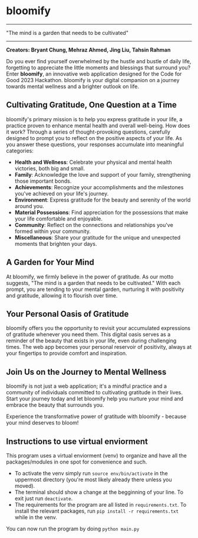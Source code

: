 # bloomify
<hr/>
"The mind is a garden that needs to be cultivated"
<hr/>


**Creators: Bryant Chung, Mehraz Ahmed, Jing Liu, Tahsin Rahman**

Do you ever find yourself overwhelmed by the hustle and bustle of daily life, forgetting to appreciate the little moments and blessings that surround you? Enter **bloomify**, an innovative web application designed for the Code for Good 2023 Hackathon. bloomify is your digital companion on a journey towards mental wellness and a brighter outlook on life.

## Cultivating Gratitude, One Question at a Time

bloomify's primary mission is to help you express gratitude in your life, a practice proven to enhance mental health and overall well-being. How does it work? Through a series of thought-provoking questions, carefully designed to prompt you to reflect on the positive aspects of your life. As you answer these questions, your responses accumulate into meaningful categories:

- **Health and Wellness**: Celebrate your physical and mental health victories, both big and small.
- **Family**: Acknowledge the love and support of your family, strengthening those important bonds.
- **Achievements**: Recognize your accomplishments and the milestones you've achieved on your life's journey.
- **Environment**: Express gratitude for the beauty and serenity of the world around you.
- **Material Possessions**: Find appreciation for the possessions that make your life comfortable and enjoyable.
- **Community**: Reflect on the connections and relationships you've formed within your community.
- **Miscellaneous**: Share your gratitude for the unique and unexpected moments that brighten your days.

## A Garden for Your Mind

At bloomify, we firmly believe in the power of gratitude. As our motto suggests, "The mind is a garden that needs to be cultivated." With each prompt, you are tending to your mental garden, nurturing it with positivity and gratitude, allowing it to flourish over time.

## Your Personal Oasis of Gratitude

bloomify offers you the opportunity to revisit your accumulated expressions of gratitude whenever you need them. This digital oasis serves as a reminder of the beauty that exists in your life, even during challenging times. The web app becomes your personal reservoir of positivity, always at your fingertips to provide comfort and inspiration.

## Join Us on the Journey to Mental Wellness

bloomify is not just a web application; it's a mindful practice and a community of individuals committed to cultivating gratitude in their lives. Start your journey today and let bloomify help you nurture your mind and embrace the beauty that surrounds you.

Experience the transformative power of gratitude with bloomify - because your mind deserves to bloom!



## Instructions to use virtual enviorment
This program uses a virtual enviorment (venv) to organize and have all the packages/modules in one spot for convenience and such. 
- To activate the venv simply run `source env/bin/activate` in the uppermost directory (you're most likely already there unless you moved).
- The terminal should show a change at the begginning of your line. To exit just run `deactivate`.
- The requirements for the program are all listed in `requirements.txt`. To install the relevant packages, run `pip install -r requirements.txt` while in the venv.

You can now run the program by doing `python main.py`
